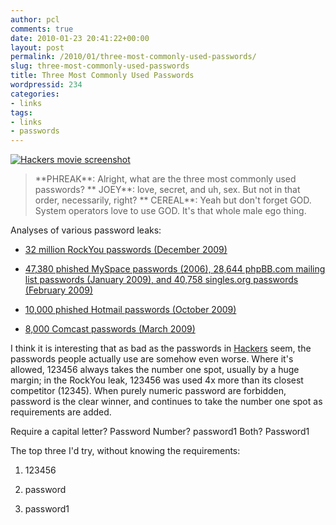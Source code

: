 ```yaml
---
author: pcl
comments: true
date: 2010-01-23 20:41:22+00:00
layout: post
permalink: /2010/01/three-most-commonly-used-passwords/
slug: three-most-commonly-used-passwords
title: Three Most Commonly Used Passwords
wordpressid: 234
categories:
- links
tags:
- links
- passwords
---
```


[![Hackers movie screenshot](http://blog.pclewis.com/wp-content/uploads/2010/01/vlcsnap-2010-01-23-14h48m35s212-300x127.png)](http://blog.pclewis.com/wp-content/uploads/2010/01/vlcsnap-2010-01-23-14h48m35s212.png)





<blockquote>**PHREAK**: Alright, what are the three most commonly used passwords?
** JOEY**: love, secret, and uh, sex.  But not in that order, necessarily, right?
** CEREAL**: Yeah but don't forget GOD. System operators love to use GOD. It's that whole male ego thing.</blockquote>


Analyses of various password leaks:



	
  * [32 million RockYou passwords (December 2009)](http://www.imperva.com/docs/WP_Consumer_Password_Worst_Practices.pdf)

	
  * [47,380 phished MySpace passwords (2006), 28,644 phpBB.com mailing list passwords (January 2009), and 40,758 singles.org passwords (February 2009)](http://blog.jimmyr.com/Password_analysis_of_databases_that_were_hacked_28_2009.php)

	
  * [10,000 phished Hotmail passwords (October 2009)](http://www.acunetix.com/blog/websecuritynews/statistics-from-10000-leaked-hotmail-passwords/)

	
  * [8,000 Comcast passwords (March 2009)](http://digg.com/security/Passwords_of_8000_Comcast_Customers_Exposed?t=24171960#c24171960)


I think it is interesting that as bad as the passwords in [Hackers](http://www.imdb.com/title/tt0113243/) seem, the passwords people actually use are somehow even worse. Where it's allowed, 123456 always takes the number one spot, usually by a huge margin; in the RockYou leak, 123456 was used 4x more than its closest competitor (12345). When purely numeric password are forbidden, password is the clear winner, and continues to take the number one spot as requirements are added.

Require a capital letter? Password
Number? password1
Both? Password1

The top three I'd try, without knowing the requirements:



	
  1. 123456

	
  2. password

	
  3. password1



